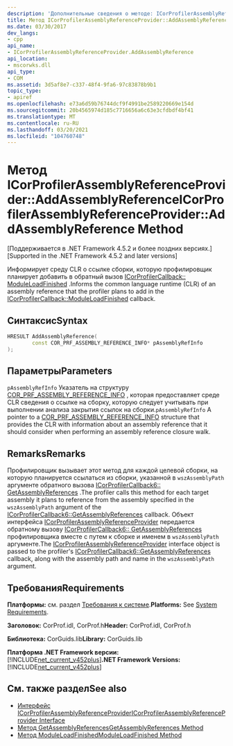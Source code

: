 ```yaml
---
description: 'Дополнительные сведения о методе: ICorProfilerAssemblyReferenceProvider:: AddAssemblyReference'
title: Метод ICorProfilerAssemblyReferenceProvider::AddAssemblyReference
ms.date: 03/30/2017
dev_langs:
- cpp
api_name:
- ICorProfilerAssemblyReferenceProvider.AddAssemblyReference
api_location:
- mscorwks.dll
api_type:
- COM
ms.assetid: 3d5af8e7-c337-48f4-9fa6-97c83878b9b1
topic_type:
- apiref
ms.openlocfilehash: e73a6d59b76744dcf9f4991be2589220669e154d
ms.sourcegitcommit: 20b4565974d185c7716656a6c63e3cfdbdf4bf41
ms.translationtype: MT
ms.contentlocale: ru-RU
ms.lasthandoff: 03/20/2021
ms.locfileid: "104760748"
---
```

# <a name="icorprofilerassemblyreferenceprovideraddassemblyreference-method"></a><span data-ttu-id="0af5f-103">Метод ICorProfilerAssemblyReferenceProvider::AddAssemblyReference</span><span class="sxs-lookup"><span data-stu-id="0af5f-103">ICorProfilerAssemblyReferenceProvider::AddAssemblyReference Method</span></span>

<span data-ttu-id="0af5f-104">[Поддерживается в .NET Framework 4.5.2 и более поздних версиях.]</span><span class="sxs-lookup"><span data-stu-id="0af5f-104">[Supported in the .NET Framework 4.5.2 and later versions]</span></span>  
  
 <span data-ttu-id="0af5f-105">Информирует среду CLR о ссылке сборки, которую профилировщик планирует добавить в обратный вызов [ICorProfilerCallback:: ModuleLoadFinished](icorprofilercallback-moduleloadfinished-method.md) .</span><span class="sxs-lookup"><span data-stu-id="0af5f-105">Informs the common language runtime (CLR) of an assembly reference that the profiler plans to add in the [ICorProfilerCallback::ModuleLoadFinished](icorprofilercallback-moduleloadfinished-method.md) callback.</span></span>  
  
## <a name="syntax"></a><span data-ttu-id="0af5f-106">Синтаксис</span><span class="sxs-lookup"><span data-stu-id="0af5f-106">Syntax</span></span>  
  
```cpp
HRESULT AddAssemblyReference(  
        const COR_PRF_ASSEMBLY_REFERENCE_INFO* pAssemblyRefInfo  
);  
```  
  
## <a name="parameters"></a><span data-ttu-id="0af5f-107">Параметры</span><span class="sxs-lookup"><span data-stu-id="0af5f-107">Parameters</span></span>

<span data-ttu-id="0af5f-108">`pAssemblyRefInfo` Указатель на структуру [COR_PRF_ASSEMBLY_REFERENCE_INFO](cor-prf-assembly-reference-info-structure.md) , которая предоставляет среде CLR сведения о ссылке на сборку, которую следует учитывать при выполнении анализа закрытия ссылок на сборки.</span><span class="sxs-lookup"><span data-stu-id="0af5f-108">`pAssemblyRefInfo` A pointer to a [COR_PRF_ASSEMBLY_REFERENCE_INFO](cor-prf-assembly-reference-info-structure.md) structure that provides the CLR with information about an assembly reference that it should consider when performing an assembly reference closure walk.</span></span>
  
## <a name="remarks"></a><span data-ttu-id="0af5f-109">Remarks</span><span class="sxs-lookup"><span data-stu-id="0af5f-109">Remarks</span></span>  

 <span data-ttu-id="0af5f-110">Профилировщик вызывает этот метод для каждой целевой сборки, на которую планируется ссылаться из сборки, указанной в `wszAssemblyPath` аргументе обратного вызова [ICorProfilerCallback6:: GetAssemblyReferences](icorprofilercallback6-getassemblyreferences-method.md) .</span><span class="sxs-lookup"><span data-stu-id="0af5f-110">The profiler calls this method for each target assembly it plans to reference from the assembly specified in the `wszAssemblyPath` argument of the [ICorProfilerCallback6::GetAssemblyReferences](icorprofilercallback6-getassemblyreferences-method.md) callback.</span></span> <span data-ttu-id="0af5f-111">Объект интерфейса [ICorProfilerAssemblyReferenceProvider](icorprofilerassemblyreferenceprovider-interface.md) передается обратному вызову [ICorProfilerCallback6:: GetAssemblyReferences](icorprofilercallback6-getassemblyreferences-method.md) профилировщика вместе с путем к сборке и именем в `wszAssemblyPath` аргументе.</span><span class="sxs-lookup"><span data-stu-id="0af5f-111">The [ICorProfilerAssemblyReferenceProvider](icorprofilerassemblyreferenceprovider-interface.md) interface object is passed to the profiler's [ICorProfilerCallback6::GetAssemblyReferences](icorprofilercallback6-getassemblyreferences-method.md) callback, along with the assembly path and name in the `wszAssemblyPath` argument.</span></span>  
  
## <a name="requirements"></a><span data-ttu-id="0af5f-112">Требования</span><span class="sxs-lookup"><span data-stu-id="0af5f-112">Requirements</span></span>  

 <span data-ttu-id="0af5f-113">**Платформы:** см. раздел [Требования к системе](../../get-started/system-requirements.md).</span><span class="sxs-lookup"><span data-stu-id="0af5f-113">**Platforms:** See [System Requirements](../../get-started/system-requirements.md).</span></span>  
  
 <span data-ttu-id="0af5f-114">**Заголовок:** CorProf.idl, CorProf.h</span><span class="sxs-lookup"><span data-stu-id="0af5f-114">**Header:** CorProf.idl, CorProf.h</span></span>  
  
 <span data-ttu-id="0af5f-115">**Библиотека:** CorGuids.lib</span><span class="sxs-lookup"><span data-stu-id="0af5f-115">**Library:** CorGuids.lib</span></span>  
  
 <span data-ttu-id="0af5f-116">**Платформа .NET Framework версии:**[!INCLUDE[net_current_v452plus](../../../../includes/net-current-v452plus-md.md)]</span><span class="sxs-lookup"><span data-stu-id="0af5f-116">**.NET Framework Versions:** [!INCLUDE[net_current_v452plus](../../../../includes/net-current-v452plus-md.md)]</span></span>  
  
## <a name="see-also"></a><span data-ttu-id="0af5f-117">См. также раздел</span><span class="sxs-lookup"><span data-stu-id="0af5f-117">See also</span></span>

- [<span data-ttu-id="0af5f-118">Интерфейс ICorProfilerAssemblyReferenceProvider</span><span class="sxs-lookup"><span data-stu-id="0af5f-118">ICorProfilerAssemblyReferenceProvider Interface</span></span>](icorprofilerassemblyreferenceprovider-interface.md)
- [<span data-ttu-id="0af5f-119">Метод GetAssemblyReferences</span><span class="sxs-lookup"><span data-stu-id="0af5f-119">GetAssemblyReferences Method</span></span>](icorprofilercallback6-getassemblyreferences-method.md)
- [<span data-ttu-id="0af5f-120">Метод ModuleLoadFinished</span><span class="sxs-lookup"><span data-stu-id="0af5f-120">ModuleLoadFinished Method</span></span>](icorprofilercallback-moduleloadfinished-method.md)

